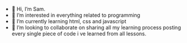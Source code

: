 - 👋 Hi, I’m Sam.
- 👀 I’m interested in everything related to programming
- 🌱 I’m currently learning html, css and javascript
- 💞️ I’m looking to collaborate on sharing all my learning process posting every single piece of code i ve learned from all lessons.
